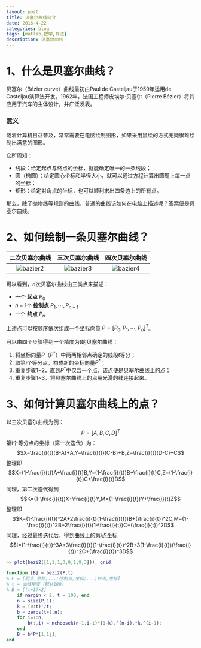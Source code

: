 ```yaml
---
layout: post
title: 贝塞尔曲线简介
date: 2016-4-22
categories: blog
tags: [matlab,数学,算法]
description: 贝塞尔曲线
---
```


# 1、什么是贝塞尔曲线？

贝塞尔（Bézier curve）曲线最初由Paul de Casteljau于1959年运用de Casteljau演算法开发。1962年，法国工程师皮埃尔·贝塞尔（Pierre Bézier）将其应用于汽车的主体设计，并广泛发表。

### 意义

随着计算机日益普及，常常需要在电脑绘制图形，如果采用鼠绘的方式无疑很难绘制出满意的图形。

众所周知：

- 线段：给定起点与终点的坐标，就能确定唯一的一条线段；
- 圆（椭圆）：给定圆心坐标和半径大小，就可以通过方程计算出圆周上每一点的坐标；
- 矩形：给定对角点的坐标，也可以顺利求出四条边上的所有点。

那么，除了抛物线等规则的曲线，普通的曲线该如何在电脑上描述呢？答案便是贝塞尔曲线。

# 2、如何绘制一条贝塞尔曲线？

二次贝塞尔曲线|三次贝塞尔曲线|四次贝塞尔曲线
:--:|:--:|:--:
![bazier2](http://7xrrbc.com1.z0.glb.clouddn.com/bazier1.gif)|![bazier3](http://7xrrbc.com1.z0.glb.clouddn.com/bazier2.gif)|![bazier4](http://7xrrbc.com1.z0.glb.clouddn.com/bazier3.gif)

可以看到，$n$次贝塞尔曲线由三类点来描述：

- 一个 __起点__ $P_0$
- $n-1$个 __控制点__ $P_1,\cdots,P_{n-1}$
- 一个 __终点__ $P_n$

上述点可以按顺序依次组成一个坐标向量 $P=[P_0,P_1,\cdots,P_n]^T$。

可以由四个步骤得到一个精度为$t$的贝塞尔曲线：

1. 将坐标向量$P$（$P^*$）中两两相邻点确定的线段$t$等分；
2. 取第$i$个等分点，构成新的坐标向量$P^*$；
3. 重复步骤1~2，直到$P^*$中仅含一个点，该点便是贝塞尔曲线上的点；
4. 重复步骤1~3，将贝塞尔曲线上的点用光滑的线连接起来。

# 3、如何计算贝塞尔曲线上的点？

以三次贝塞尔曲线为例：
$$P=[A,B,C,D]^T$$
第i个等分点的坐标（第一次迭代）为：
$$X=\frac{i}{t}(B-A)+A,Y=\frac{i}{t}(C-B)+B,Z=\frac{i}{t}(D-C)+C$$
整理即
$$X=(1-\frac{i}{t})A+\frac{i}{t}B,Y=(1-\frac{i}{t})B+\frac{i}{t}C,Z=(1-\frac{i}{t})C+\frac{i}{t}D$$
同理，第二次迭代得到
$$K=(1-\frac{i}{t})X+\frac{i}{t}Y,M=(1-\frac{i}{t})Y+\frac{i}{t}Z$$
整理即
$$K=(1-\frac{i}{t})^2A+2\frac{i}{t}(1-\frac{i}{t})B+(\frac{i}{t})^2C,M=(1-\frac{i}{t})^2B+2\frac{i}{t}(1-\frac{i}{t})C+(\frac{i}{t})^2D$$
同理，经过最终迭代后，得到曲线上的第$i$点坐标
$$I=(1-\frac{i}{t})^3A+3\frac{i}{t}(1-\frac{i}{t})^2B+3(1-\frac{i}{t})(\frac{i}{t})^2C+(\frac{i}{t})^3D$$


```m
>> plot(bezi2([1,1;1,3;9,1;9,3])), grid

function [B] = bezi2(P,t) 
% P = [起点,坐标;...;控制点,坐标;...;终点,坐标]
% t = 曲线精度（默认100）
% B = [(t+1)×2]
    if nargin < 2, t = 100; end
    n = size(P,1);
    k = (0:t)'/t;
    b = zeros(t+1,n);
    for i=1:n,
        b(:,i) = nchoosek(n-1,i-1)*(1-k).^(n-i).*k.^(i-1);
    end
    B = b*P*[1;1j];
end
```